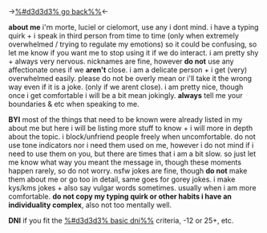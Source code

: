 ->[%#d3d3d3% go back%%](https://rentry.co/marionetto)<-

**about me**
 i'𝗆 morte, luciel or cielomort, use any i dont mind. i have a typing quirk + i speak in third person from time to time (only when extremely overwhelmed / trying to regulate my emotions) so it could be confusing, so let me know if you want me to stop using it if we do interact. i am pretty shy + always very nervous. nicknames are fine, however **do not** use any affectionate ones if we **aren't** close. i am a delicate person + i get (very) overwhelmed easily. please do not be overly mean or i'll take it the wrong way even if it is a joke. (only if we arent close). i am pretty nice, though once i get comfortable i will be a bit mean jokingly.  **always** tell me your boundaries & etc when speaking to me.

 **BYI** 
most of the things that need to be known were already listed in my about me but here i will be listing more stuff to know + i will more in depth about the topic. i block/unfriend people freely when uncomfortable. do not use tone indicators nor i need them used on me, however i do not mind if i need to use them on you, but there are times that i am a bit slow. so just let me know what way you meant the message in, though these moments happen rarely, so do not worry. nsfw jokes are fine, though **do not** make them about me or go too in detail, same goes for gorey jokes. i make kys/kms jokes + also say vulgar words sometimes. usually when i am more comfortable. **do not copy my typing quirk or other habits i have an individuality complex**, also not too mentally well.

**DNI** 
 if you fit the [%#d3d3d3% basic dni%%](https://basic-dni.crd.co) criteria, -12 or 25+, etc.